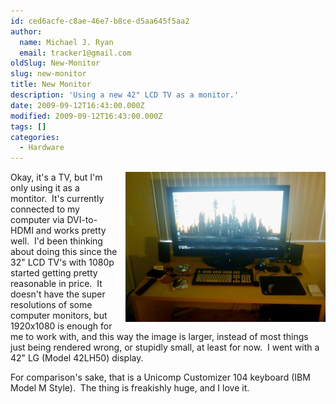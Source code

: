 ```yaml
---
id: ced6acfe-c8ae-46e7-b8ce-d5aa645f5aa2
author:
  name: Michael J. Ryan
  email: tracker1@gmail.com
oldSlug: New-Monitor
slug: new-monitor
title: New Monitor
description: 'Using a new 42" LCD TV as a monitor.'
date: 2009-09-12T16:43:00.000Z
modified: 2009-09-12T16:43:00.000Z
tags: []
categories:
  - Hardware
---
```


<p><img src="./files/monitor.jpg" alt="New Monitor" style="float:right; margin-left:0.6em;" test="true">Okay, it&apos;s a TV, but I&apos;m only using it as a montitor.&#xA0; It&apos;s currently connected to my computer via DVI-to-HDMI and works pretty well.&#xA0; I&apos;d been thinking about doing this since the 32&quot; LCD TV&apos;s with 1080p started getting pretty reasonable in price.&#xA0; It doesn&apos;t have the super resolutions of some computer monitors, but 1920x1080 is enough for me to work with, and this way the image is larger, instead of most things just being rendered wrong, or stupidly small, at least for now.&#xA0; I went with a 42&quot; LG (Model 42LH50) display.</p>
<p>For comparison&apos;s sake, that is a Unicomp Customizer 104 keyboard (IBM Model M Style).&#xA0; The thing is freakishly huge, and I love it.<br style="clear:right"></p>